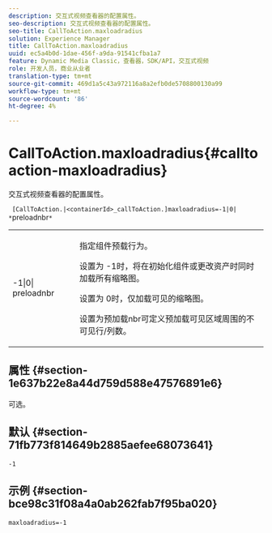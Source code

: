 ```yaml
---
description: 交互式视频查看器的配置属性。
seo-description: 交互式视频查看器的配置属性。
seo-title: CallToAction.maxloadradius
solution: Experience Manager
title: CallToAction.maxloadradius
uuid: ec5a4b0d-1dae-456f-a9da-91541cfba1a7
feature: Dynamic Media Classic，查看器，SDK/API，交互式视频
role: 开发人员，商业从业者
translation-type: tm+mt
source-git-commit: 469d1a5c43a972116a8a2efb0de5708800130a99
workflow-type: tm+mt
source-wordcount: '86'
ht-degree: 4%

---
```



# CallToAction.maxloadradius{#calltoaction-maxloadradius}

交互式视频查看器的配置属性。

` [CallToAction.|<containerId>_callToAction.]maxloadradius=-1|0| *`preloadnbr`*`

<table id="table_441553CD34C94A58A9D7CBF772DEDDB6"> 
 <tbody> 
  <tr> 
   <td colname="col1"> <p> <span class="codeph">-1|0|<span class="varname"> preloadnbr</span></span> </p> </td> 
   <td colname="col2"> <p> 指定组件预载行为。 </p> <p>设置为<span class="codeph"> -1</span>时，将在初始化组件或更改资产时同时加载所有缩略图。 </p> <p>设置为<span class="codeph"> 0</span>时，仅加载可见的缩略图。 </p> <p>设置为<span class="codeph"><span class="varname">预加载nbr</span></span>可定义预加载可见区域周围的不可见行/列数。 </p> </td> 
  </tr> 
 </tbody> 
</table>

## 属性 {#section-1e637b22e8a44d759d588e47576891e6}

可选。

## 默认 {#section-71fb773f814649b2885aefee68073641}

`-1`

## 示例 {#section-bce98c31f08a4a0ab262fab7f95ba020}

```
maxloadradius=-1
```

